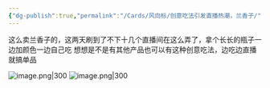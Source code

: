 ```yaml
---
{"dg-publish":true,"permalink":"/Cards/风向标/创意吃法引发直播热潮，兰香子/","tags":["生财有术","风向标"],"noteIcon":3,"created":"2023-12-27","updated":"2024-04-11"}
---
```


这么卖兰香子的，这两天刷到了不下十几个直播间在这么弄了，拿个长长的瓶子一边加颜色一边自己吃 想想是不是有其他产品也可以有这种创意吃法，边吃边直播就搞单品

![image.png|300](http://img.xlg.life/images/202404112334287.png)
![image.png|300](http://img.xlg.life/images/202404112334809.png)

